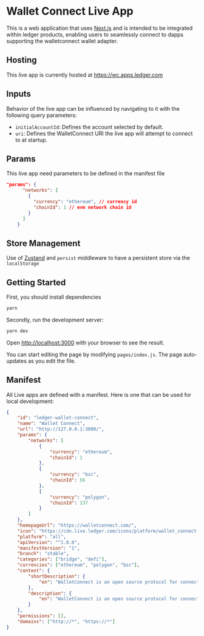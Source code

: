 # Wallet Connect Live App

This is a web application that uses [Next.js](https://nextjs.org/)
and is intended to be integrated within ledger products, enabling users to seamlessly connect to dapps supporting the walletconnect wallet adapter.

## Hosting

This live app is currently hosted at https://wc.apps.ledger.com

## Inputs

Behavior of the live app can be influenced by navigating to it with the following query parameters:

- `initialAccountId`: Defines the account selected by default.
- `uri`: Defines the WalletConnect URI the live app will attempt to connect to at startup.

## Params

This live app need parameters to be defined in the manifest file

```json
"params": {
      "networks": [
        {
          "currency": "ethereum", // currency id
          "chainId": 1 // evm network chain id
        }
      ]
    }
```

## Store Management

Use of [Zustand](https://github.com/pmndrs/zustand) and `persist` middleware to have a persistent store via the `localStorage`

## Getting Started

First, you should install dependencies

```bash
yarn
```

Secondly, run the development server:

```bash
yarn dev
```

Open [http://localhost:3000](http://localhost:3000) with your browser to see the result.

You can start editing the page by modifying `pages/index.js`. The page auto-updates as you edit the file.

## Manifest

All Live apps are defined with a manifest. Here is one that can be used for local development:

```json
{
	"id": "ledger-wallet-connect",
	"name": "Wallet Connect",
	"url": "http://127.0.0.1:3000/",
	"params": {
		"networks": [
			{
				"currency": "ethereum",
				"chainId": 1
			},
			{
				"currency": "bsc",
				"chainId": 56
			},
			{
				"currency": "polygon",
				"chainId": 137
			}
		]
	},
	"homepageUrl": "https://walletconnect.com/",
	"icon": "https://cdn.live.ledger.com/icons/platform/wallet_connect.png",
	"platform": "all",
	"apiVersion": "^1.0.0",
	"manifestVersion": "1",
	"branch": "stable",
	"categories": ["bridge", "defi"],
	"currencies": ["ethereum", "polygon", "bsc"],
	"content": {
		"shortDescription": {
			"en": "WalletConnect is an open source protocol for connecting decentralised applications to mobile wallets with QR code scanning or deep linking."
		},
		"description": {
			"en": "WalletConnect is an open source protocol for connecting decentralised applications to mobile wallets with QR code scanning or deep linking."
		}
	},
	"permissions": [],
	"domains": ["http://*", "https://*"]
}
```
